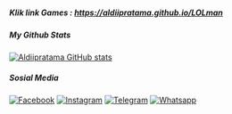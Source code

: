 ##### Klik link Games : https://aldiipratama.github.io/LOLman

##### My Github Stats
[![Aldiipratama GitHub stats](https://github-readme-stats.vercel.app/api?username=aldiipratama&custom_title=Kartu+Tanda+Github&count_private=true&show_icons=true&theme=dracula&include_all_commits=true&title_color=FAD000&icon_color=884DFF&border_color=000000&locale=id&text_color=96C3EB)](https://github.com/aldiipratama/github-readme-stats)

##### Sosial Media
[![Facebook](https://img.shields.io/badge/+addfriend-brightgreen?style=for-the-badge&logo=Facebook&logoColor=white&label=Facebook&labelColor=blue)](https://facebook.com/aldii.prtm4)
[![Instagram](https://img.shields.io/badge/+follow-brown?style=for-the-badge&logo=Instagram&logoColor=white&label=Instagram&labelColor=9B6954)](https://instagram.com/rinaldi_r7)
[![Telegram](https://img.shields.io/badge/+contactme-blue?style=for-the-badge&logo=Telegram&logoColor=white&label=telegram&labelColor=9CF)](https://t.me/aldiprtm4)
[![Whatsapp](https://img.shields.io/badge/+contactme-green?style=for-the-badge&logo=Whatsapp&logoColor=white&label=WhatsApp&labelColor=success)](https://wa.me/6285798257393)
